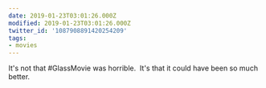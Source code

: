 ```yaml
---
date: 2019-01-23T03:01:26.000Z
modified: 2019-01-23T03:01:26.000Z
twitter_id: '1087908891420254209'
tags:
- movies
---
```


  It's not that #GlassMovie was horrible. &nbsp;It's that it could have been so much better.
